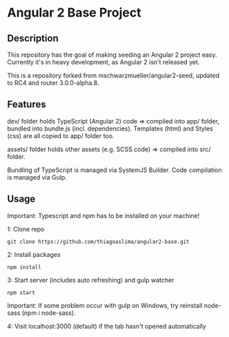 # Angular 2 Base Project

## Description
This repository has the goal of making seeding an Angular 2 project easy. Currently it's in heavy development, as Angular 2 isn't released yet.

This is a repository forked from mschwarzmueller/angular2-seed, updated to RC4 and router 3.0.0-alpha.8.


## Features
dev/ folder holds TypeScript (Angular 2) code => compiled into app/ folder, bundled into bundle.js (incl. dependencies). Templates (html) and Styles (css) are all copied to app/ folder too.

assets/ folder holds other assets (e.g. SCSS code) => compiled into src/ folder.

Bundling of TypeScript is managed via SystemJS Builder. Code compilation is managed via Gulp.

## Usage
Important: Typescript and npm has to be installed on your machine!

1: Clone repo
```
git clone https://github.com/thiagoaslima/angular2-base.git
```
2: Install packages
```
npm install
```
3: Start server (includes auto refreshing) and gulp watcher
```
npm start
```
Important: If some problem occur with gulp on Windows, try reinstall node-sass (npm i node-sass).

4: Visit localhost:3000 (default) if the tab hasn't opened automatically
